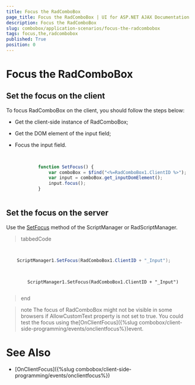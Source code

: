 ```yaml
---
title: Focus the RadComboBox
page_title: Focus the RadComboBox | UI for ASP.NET AJAX Documentation
description: Focus the RadComboBox
slug: combobox/application-scenarios/focus-the-radcombobox
tags: focus,the,radcombobox
published: True
position: 0
---
```


# Focus the RadComboBox



## Set the focus on the client

To focus RadComboBox on the client, you should follow the steps below:

* Get the client-side instance of RadComboBox;

* Get the DOM element of the input field;

* Focus the input field.

````JavaScript
	
	
	        function SetFocus() {
	            var comboBox = $find("<%=RadComboBox1.ClientID %>");
	            var input = comboBox.get_inputDomElement();
	            input.focus();
	        }
	
````



## Set the focus on the server

Use the [SetFocus](http://msdn.microsoft.com/en-us/library/bb156188.aspx) method of the ScriptManager or RadScriptManager.

>tabbedCode

````C#
	     
	
	ScriptManager1.SetFocus(RadComboBox1.ClientID + "_Input");
				
````
````VB.NET
	     
		ScriptManager1.SetFocus(RadComboBox1.ClientID + "_Input")
				
````
>end

>note The focus of RadComboBox might not be visible in some browsers if AllowCustomText property is not set to true. You could test the focus using the[OnClientFocus]({%slug combobox/client-side-programming/events/onclientfocus%})event.
>


# See Also

 * [OnClientFocus]({%slug combobox/client-side-programming/events/onclientfocus%})
